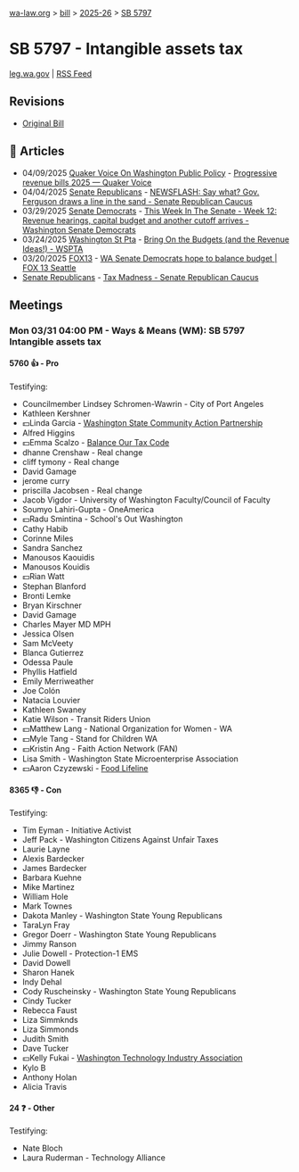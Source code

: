 [wa-law.org](/) > [bill](/bill/) > [2025-26](/bill/2025-26/) > [SB 5797](/bill/2025-26/sb/5797/)

# SB 5797 - Intangible assets tax
[leg.wa.gov](https://app.leg.wa.gov/billsummary?BillNumber=5797&Year=2025&Initiative=false) | [RSS Feed](./rss.xml)

## Revisions
* [Original Bill](1/)

## 📰 Articles
* 04/09/2025 [Quaker Voice On Washington Public Policy](/org/quaker_voice_on_washington_public_policy/) - [Progressive revenue bills 2025 — Quaker Voice](https://www.quakervoicewa.org/progressive-revenue-bills-2025/#:~:text=SB%205797)
* 04/04/2025 [Senate Republicans](/org/senate_republicans/) - [NEWSFLASH: Say what? Gov. Ferguson draws a line in the sand - Senate Republican Caucus](https://src.wastateleg.org/blog/newsflash-say-gov-ferguson-draws-line-sand/#:~:text=(e.g.%20–%20SB%205797))
* 03/29/2025 [Senate Democrats](/org/senate_democrats/) - [This Week In The Senate - Week 12: Revenue hearings, capital budget and another cutoff arrives - Washington Senate Democrats](https://senatedemocrats.wa.gov/blog/2025/03/29/this-week-in-the-senate-week-12-revenue-hearings-capital-budget-and-another-cutoff-arrives/#:~:text=SB%205797)
* 03/24/2025 [Washington St Pta](/org/washington_st_pta/) - [Bring On the Budgets (and the Revenue Ideas!) - WSPTA](https://www.wastatepta.org/bring-on-the-budgets-and-the-revenue-ideas/#:~:text=SB%205797)
* 03/20/2025 [FOX13](/org/fox13/) - [WA Senate Democrats hope to balance budget | FOX 13 Seattle](https://www.fox13seattle.com/news/wa-senate-democrats-balance-budget#:~:text=financial%20intangibles%20tax)
* [Senate Republicans](/org/senate_republicans/) - [Tax Madness - Senate Republican Caucus](https://src.wastateleg.org/tax-madness/#:~:text=Senate%20Bill%205797)

## Meetings
### Mon 03/31 04:00 PM - Ways & Means (WM): SB 5797 Intangible assets tax
#### 5760 👍 - Pro
Testifying:
* Councilmember Lindsey Schromen-Wawrin - City of Port Angeles
* Kathleen Kershner
* 💵Linda Garcia - [Washington State Community Action Partnership](/org/washington_state_community_action_partnership/)
* Alfred Higgins
* 💵Emma Scalzo - [Balance Our Tax Code](/org/balance_our_tax_code/)
* dhanne Crenshaw - Real change
* cliff tymony - Real change
* David Gamage
* jerome curry
* priscilla Jacobsen - Real change
* Jacob Vigdor - University of Washington Faculty/Council of Faculty
* Soumyo Lahiri-Gupta - OneAmerica
* 💵Radu Smintina - School's Out Washington
* Cathy Habib
* Corinne Miles
* Sandra Sanchez
* Manousos Kaouidis
* Manousos Kouidis
* 💵Rian Watt
* Stephan Blanford
* Bronti Lemke
* Bryan Kirschner
* David Gamage
* Charles Mayer MD MPH
* Jessica Olsen
* Sam McVeety
* Blanca Gutierrez
* Odessa Paule
* Phyllis Hatfield
* Emily Merriweather
* Joe Colón
* Natacia Louvier
* Kathleen Swaney
* Katie Wilson - Transit Riders Union
* 💵Matthew Lang - National Organization for Women - WA
* 💵Myle Tang - Stand for Children WA
* 💵Kristin Ang - Faith Action Network (FAN)
* Lisa Smith - Washington State Microenterprise Association
* 💵Aaron Czyzewski - [Food Lifeline](/org/food_lifeline/)

#### 8365 👎 - Con
Testifying:
* Tim Eyman - Initiative Activist
* Jeff Pack - Washington Citizens Against Unfair Taxes
* Laurie Layne
* Alexis Bardecker
* James Bardecker
* Barbara Kuehne
* Mike Martinez
* William Hole
* Mark Townes
* Dakota Manley - Washington State Young Republicans
* TaraLyn Fray
* Gregor Doerr - Washington State Young Republicans
* Jimmy Ranson
* Julie Dowell - Protection-1 EMS
* David Dowell
* Sharon Hanek
* Indy Dehal
* Cody Ruscheinsky - Washington State Young Republicans
* Cindy Tucker
* Rebecca Faust
* Liza Simmknds
* Liza Simmonds
* Judith Smith
* Dave Tucker
* 💵Kelly Fukai - [Washington Technology Industry Association](/org/washington_technology_industry_association/)
* Kylo B
* Anthony Holan
* Alicia Travis

#### 24 ❓ - Other
Testifying:
* Nate Bloch
* Laura Ruderman - Technology Alliance

